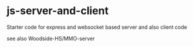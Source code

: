 # js-server-and-client

Starter code for express and websocket based server and also client code

see also Woodside-HS/MMO-server
